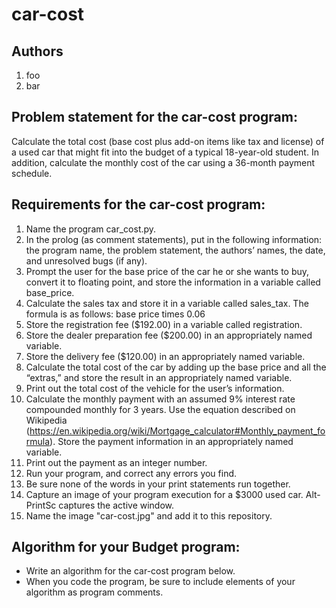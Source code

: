 # car-cost
## Authors
1. foo
2. bar
## Problem statement for the car-cost program:
Calculate the total cost (base cost plus add-on items like tax and license) 
of a used car that might fit into the budget of a typical 18-year-old student. 
In addition, calculate the monthly cost of the car using a 36-month payment schedule.
## Requirements for the car-cost program:
1.	Name the program car_cost.py.
1.	In the prolog (as comment statements), put in the following information: 
the program name, the problem statement, the authors’ names, the date, 
and unresolved bugs (if any).
1.	Prompt the user for the base price of the car he or she wants to buy, 
convert it to floating point, and store the information in a variable called base_price.
1.	Calculate the sales tax and store it in a variable called sales_tax. The formula is as follows: 
base price times 0.06
1.	Store the registration fee ($192.00) in a variable called registration.
1.	Store the dealer preparation fee ($200.00) in an appropriately named variable.
1.	Store the delivery fee ($120.00) in an appropriately named variable.
1.	Calculate the total cost of the car by adding up the base price and all the “extras,” 
and store the result in an appropriately named variable.
1.	Print out the total cost of the vehicle for the user’s information.
1.	Calculate the monthly payment with an assumed 9% interest rate compounded monthly for 3 years. 
Use the equation described on Wikipedia (https://en.wikipedia.org/wiki/Mortgage_calculator#Monthly_payment_formula).
Store the payment information in an appropriately named variable. 
1.	Print out the payment as an integer number.
1. Run your program, and correct any errors you find. 
1. Be sure none of the words in your print statements run together. 
1.  Capture an image of your program execution for a $3000 used car. Alt-PrintSc captures the active window.
1.  Name the image "car-cost.jpg" and add it to this repository.
## Algorithm for your Budget program:
* Write an algorithm for the car-cost program below. 
* When you code the program, be sure to include elements of your algorithm as program comments.

